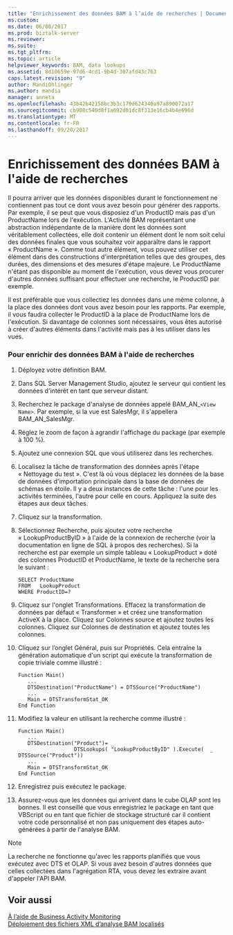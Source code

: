```yaml
---
title: "Enrichissement des données BAM à l’aide de recherches | Documents Microsoft"
ms.custom: 
ms.date: 06/08/2017
ms.prod: biztalk-server
ms.reviewer: 
ms.suite: 
ms.tgt_pltfrm: 
ms.topic: article
helpviewer_keywords: BAM, data lookups
ms.assetid: 8d10659e-97d6-4cd1-9b4d-307afd43c763
caps.latest.revision: "9"
author: MandiOhlinger
ms.author: mandia
manager: anneta
ms.openlocfilehash: 43b42b42158bc3b3c179d624340a97a890072a17
ms.sourcegitcommit: cb908c540d8f1a692d01dc8f313e16cb4b4e696d
ms.translationtype: MT
ms.contentlocale: fr-FR
ms.lasthandoff: 09/20/2017
---
```

# <a name="how-to-enrich-bam-data-using-lookups"></a>Enrichissement des données BAM à l'aide de recherches
Il pourra arriver que les données disponibles durant le fonctionnement ne contiennent pas tout ce dont vous avez besoin pour générer des rapports. Par exemple, il se peut que vous disposiez d'un ProductID mais pas d'un ProductName lors de l'exécution. L'Activité BAM représentant une abstraction indépendante de la manière dont les données sont véritablement collectées, elle doit contenir un élément dont le nom soit celui des données finales que vous souhaitez voir apparaître dans le rapport « ProductName ». Comme tout autre élément, vous pouvez utiliser cet élément dans des constructions d'interprétation telles que des groupes, des durées, des dimensions et des mesures d'étape majeure. Le ProductName n'étant pas disponible au moment de l'exécution, vous devez vous procurer d'autres données suffisant pour effectuer une recherche, le ProductID par exemple.  
  
 Il est préférable que vous collectiez les données dans une même colonne, à la place des données dont vous avez besoin pour les rapports. Par exemple, il vous faudra collecter le ProductID à la place de ProductName lors de l'exécution. Si davantage de colonnes sont nécessaires, vous êtes autorisé à créer d'autres éléments dans l'activité mais pas à les utiliser dans les vues.  
  
### <a name="to-enrich-bam-data-via-lookups"></a>Pour enrichir des données BAM à l'aide de recherches  
  
1.  Déployez votre définition BAM.  
  
2.  Dans SQL Server Management Studio, ajoutez le serveur qui contient les données d'intérêt en tant que serveur distant.  
  
3.  Recherchez le package d'analyse de données appelé BAM_AN_`<View Name>`. Par exemple, si la vue est SalesMgr, il s'appellera BAM_AN_SalesMgr.  
  
4.  Réglez le zoom de façon à agrandir l'affichage du package (par exemple à 100 %).  
  
5.  Ajoutez une connexion SQL que vous utiliserez dans les recherches.  
  
6.  Localisez la tâche de transformation des données après l'étape « Nettoyage du test ». C'est là où vous déplacez les données de la base de données d'importation principale dans la base de données de schémas en étoile. Il y a deux instances de cette tâche : l'une pour les activités terminées, l'autre pour celle en cours. Appliquez la suite des étapes aux deux tâches.  
  
7.  Cliquez sur la transformation.  
  
8.  Sélectionnez Recherche, puis ajoutez votre recherche « LookupProductByID » à l'aide de la connexion de recherche (voir la documentation en ligne de SQL à propos des recherches). Si la recherche est par exemple un simple tableau « LookupProduct » doté des colonnes ProductID et ProductName, le texte de la recherche sera le suivant :  
  
    ```  
    SELECT ProductName  
    FROM   LookupProduct  
    WHERE ProductID=?  
    ```  
  
9. Cliquez sur l'onglet Transformations. Effacez la transformation de données par défaut « Transformer » et créez une transformation ActiveX à la place. Cliquez sur Colonnes source et ajoutez toutes les colonnes. Cliquez sur Colonnes de destination et ajoutez toutes les colonnes.  
  
10. Cliquez sur l’onglet Général, puis sur Propriétés. Cela entraîne la génération automatique d'un script qui exécute la transformation de copie triviale comme illustré :  
  
    ```  
    Function Main()  
       ...  
       DTSDestination("ProductName") = DTSSource("ProductName")  
       ...  
       Main = DTSTransformStat_OK  
    End Function  
    ```  
  
11. Modifiez la valeur en utilisant la recherche comme illustré :  
  
    ```  
    Function Main()  
       ...  
       DTSDestination("Product")= _  
                      DTSLookups( "LookupProductByID" ).Execute(  _                                  DTSSource("Product"))  
       ...  
       Main = DTSTransformStat_OK  
    End Function  
    ```  
  
12. Enregistrez puis exécutez le package.  
  
13. Assurez-vous que les données qui arrivent dans le cube OLAP sont les bonnes. Il est conseillé que vous enregistriez le package en tant que VBScript ou en tant que fichier de stockage structuré car il contient votre code personnalisé et non pas uniquement des étapes auto-générées à partir de l'analyse BAM.  
  
> [!NOTE]
>  La recherche ne fonctionne qu'avec les rapports planifiés que vous exécutez avec DTS et OLAP. Si vous avez besoin d'autres données que celles collectées dans l'agrégation RTA, vous devez les extraire avant d'appeler l'API BAM.  
  
## <a name="see-also"></a>Voir aussi  
 [À l’aide de Business Activity Monitoring](../core/using-business-activity-monitoring.md)   
 [Déploiement des fichiers XML d’analyse BAM localisés](../core/deploying-localized-bam-xml-files.md)
